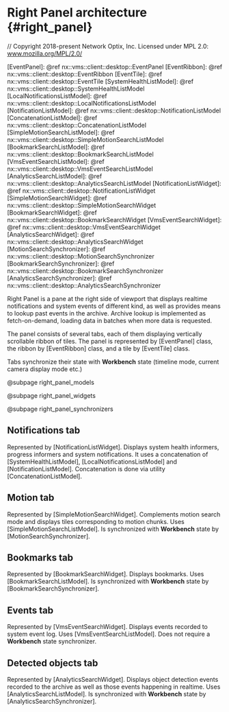# Right Panel architecture {#right_panel}

// Copyright 2018-present Network Optix, Inc. Licensed under MPL 2.0: www.mozilla.org/MPL/2.0/

[EventPanel]: @ref nx::vms::client::desktop::EventPanel
[EventRibbon]: @ref nx::vms::client::desktop::EventRibbon
[EventTile]: @ref nx::vms::client::desktop::EventTile
[SystemHealthListModel]: @ref nx::vms::client::desktop::SystemHealthListModel
[LocalNotificationsListModel]: @ref nx::vms::client::desktop::LocalNotificationsListModel
[NotificationListModel]: @ref nx::vms::client::desktop::NotificationListModel
[ConcatenationListModel]: @ref nx::vms::client::desktop::ConcatenationListModel
[SimpleMotionSearchListModel]: @ref nx::vms::client::desktop::SimpleMotionSearchListModel
[BookmarkSearchListModel]: @ref nx::vms::client::desktop::BookmarkSearchListModel
[VmsEventSearchListModel]: @ref nx::vms::client::desktop::VmsEventSearchListModel
[AnalyticsSearchListModel]: @ref nx::vms::client::desktop::AnalyticsSearchListModel
[NotificationListWidget]: @ref nx::vms::client::desktop::NotificationListWidget
[SimpleMotionSearchWidget]: @ref nx::vms::client::desktop::SimpleMotionSearchWidget
[BookmarkSearchWidget]: @ref nx::vms::client::desktop::BookmarkSearchWidget
[VmsEventSearchWidget]: @ref nx::vms::client::desktop::VmsEventSearchWidget
[AnalyticsSearchWidget]: @ref nx::vms::client::desktop::AnalyticsSearchWidget
[MotionSearchSynchronizer]: @ref nx::vms::client::desktop::MotionSearchSynchronizer
[BookmarkSearchSynchronizer]: @ref nx::vms::client::desktop::BookmarkSearchSynchronizer
[AnalyticsSearchSynchronizer]: @ref nx::vms::client::desktop::AnalyticsSearchSynchronizer

Right Panel is a pane at the right side of viewport that displays realtime notifications and
system events of different kind, as well as provides means to lookup past events in the archive.
Archive lookup is implemented as fetch-on-demand, loading data in batches when more data
is requested.

The panel consists of several tabs, each of them displaying vertically scrollable ribbon of tiles.
The panel is represented by [EventPanel] class, the ribbon by [EventRibbon] class, and a tile
by [EventTile] class.

Tabs synchronize their state with **Workbench** state (timeline mode, current camera display mode
etc.)

@subpage right_panel_models

@subpage right_panel_widgets

@subpage right_panel_synchronizers

## Notifications tab
Represented by [NotificationListWidget]. Displays system health informers, progress informers and
system notifications. It uses a concatenation of [SystemHealthListModel], [LocalNotificationsListModel] and
[NotificationListModel]. Concatenation is done via utility [ConcatenationListModel].

## Motion tab
Represented by [SimpleMotionSearchWidget]. Complements motion search mode and displays tiles
corresponding to motion chunks. Uses [SimpleMotionSearchListModel]. Is synchronized with
**Workbench** state by [MotionSearchSynchronizer].

## Bookmarks tab
Represented by [BookmarkSearchWidget]. Displays bookmarks. Uses [BookmarkSearchListModel].
Is synchronized with **Workbench** state by [BookmarkSearchSynchronizer].

## Events tab
Represented by [VmsEventSearchWidget]. Displays events recorded to system event log. Uses
[VmsEventSearchListModel]. Does not require a **Workbench** state synchronizer.

## Detected objects tab
Represented by [AnalyticsSearchWidget]. Displays object detection events recorded to the
archive as well as those events happening in realtime. Uses [AnalyticsSearchListModel].
Is synchronized with **Workbench** state by [AnalyticsSearchSynchronizer].

